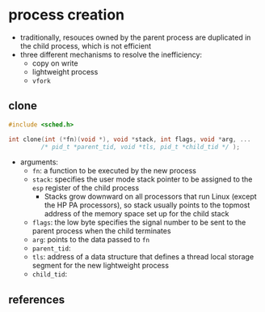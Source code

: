 # process creation

* traditionally, resouces owned by the parent process are duplicated in the child process, which is not efficient
* three different mechanisms to resolve the inefficiency:
    * copy on write
    * lightweight process
    * `vfork`

## clone
```c
#include <sched.h>

int clone(int (*fn)(void *), void *stack, int flags, void *arg, ...
         /* pid_t *parent_tid, void *tls, pid_t *child_tid */ );
```
* arguments:
    * `fn`: a function to be executed by the new process
    * `stack`: specifies the user mode stack pointer to be assigned to the `esp` register of the child process
        * Stacks grow downward on all processors that run Linux (except the HP PA processors), so stack usually points to the topmost address of the memory space set up for the child stack
    * `flags`: the low byte specifies the signal number to be sent to the parent process when the child terminates
    * `arg`: points to the data passed to `fn`
    * `parent_tid`:
    * `tls`: address of a data structure that defines a thread local storage segment for the new lightweight process
    * `child_tid`:
## references

